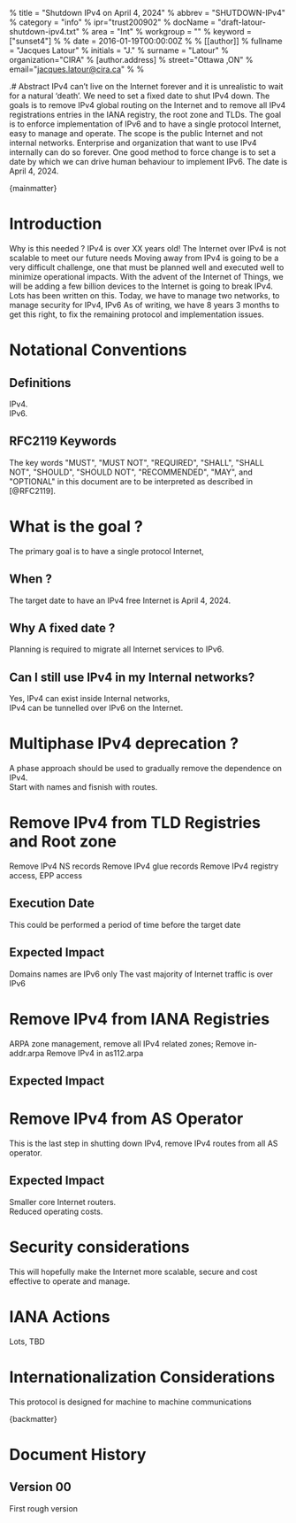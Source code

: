 % title = "Shutdown IPv4 on April 4, 2024"
% abbrev = "SHUTDOWN-IPv4" 
% category = "info"
% ipr="trust200902"
% docName = "draft-latour-shutdown-ipv4.txt"
% area = "Int" 
% workgroup = ""
% keyword = ["sunset4"]
%
% date = 2016-01-19T00:00:00Z
%
% [[author]]
% fullname = "Jacques Latour" 
% initials = "J."
% surname = "Latour"
% organization="CIRA"
%   [author.address] 
%   street="Ottawa ,ON" 
%   email="jacques.latour@cira.ca"
%
%

.# Abstract
IPv4 can’t live on the Internet forever and it is unrealistic to wait for a natural ‘death’.
We need to set a fixed date to shut IPv4 down. The goals is to remove IPv4 global routing on
the Internet and to remove all IPv4 registrations entries in the IANA registry, the root zone and TLDs.
The goal is to enforce implementation of IPv6 and to have a single protocol Internet, easy to manage and operate.
The scope is the public Internet and not internal networks.  Enterprise and organization that want 
to use IPv4 internally can do so forever.  One good method to force change is to set a date by which
we can drive human behaviour to implement IPv6. The date is April 4, 2024.



{mainmatter}

# Introduction
Why is this needed ? 
IPv4 is over XX years old!
The Internet over IPv4 is not scalable to meet our future needs
Moving away from IPv4 is going to be a very difficult challenge, one that must be planned well and executed well
to minimize operational impacts.
With the advent of the Internet of Things, we will be adding a few billion devices to the Internet is going to break IPv4. 
Lots has been written on this.
Today, we have to manage two networks, to manage security for IPv4, IPv6
As of writing, we have 8 years 3 months to get this right, to fix the remaining protocol and implementation issues.



# Notational Conventions
    
## Definitions

IPv4.  
IPv6.  
 

## RFC2119 Keywords
The key words "MUST", "MUST NOT", "REQUIRED", "SHALL",
"SHALL NOT", "SHOULD", "SHOULD NOT", "RECOMMENDED", "MAY", and
"OPTIONAL" in this document are to be interpreted as described
in [@RFC2119].

# What is the goal ? 
The primary goal is to have a single protocol Internet,

## When ?
The target date to have an IPv4 free Internet is April 4, 2024.

## Why A fixed date ? 
Planning is required to migrate all Internet services to IPv6. 
	
## Can I still use IPv4 in my Internal networks? 
Yes, IPv4 can exist inside Internal networks,  
IPv4 can be tunnelled over IPv6 on the Internet.

# Multiphase IPv4 deprecation  ? 
A phase approach should be used to gradually remove the dependence on IPv4.  
Start with names and fisnish with routes.  


# Remove IPv4 from TLD Registries and Root zone
Remove IPv4 NS records
Remove IPv4 glue records
Remove IPv4 registry access, EPP access

## Execution Date
This could be performed a period of time before the target date

## Expected Impact
Domains names are IPv6 only
The vast majority of Internet traffic is over IPv6

# Remove IPv4 from IANA Registries

ARPA zone management, remove all IPv4 related zones;
Remove in-addr.arpa 
Remove IPv4 in as112.arpa


## Expected Impact



# Remove IPv4 from AS Operator

This is the last step in shutting down IPv4, remove IPv4 routes from all AS operator.

## Expected Impact

Smaller core Internet routers.  
Reduced operating costs.  
	

# Security considerations

This will hopefully make the Internet more scalable, secure and cost effective to operate and manage.


# IANA Actions
Lots, TBD


# Internationalization Considerations
This protocol is designed for machine to machine communications 

{backmatter}


# Document History



## Version 00 
First rough version


